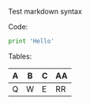 Test markdown syntax

Code:

```py
print 'Hello'
```

Tables:

|A|B|C|AA|
| --- | --- | --- | --- |
|Q|W   |    E | RR     |
